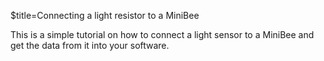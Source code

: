 $title=Connecting a light resistor to a MiniBee

This is a simple tutorial on how to connect a light sensor to a MiniBee and get the data from it into your software.